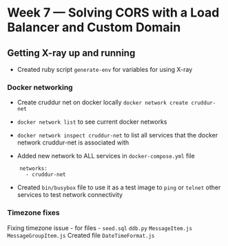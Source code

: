 # Week 7 — Solving CORS with a Load Balancer and Custom Domain

## Getting X-ray up and running

- Created ruby script `generate-env` for variables for using X-ray

### Docker networking
- Create cruddur net on docker locally
`docker network create cruddur-net`

- `docker network list` to see current docker networks
- `docker network inspect cruddur-net` to list all services that the docker network cruddur-net is associated with 


- Added new network to ALL services in `docker-compose.yml` file
```
    networks:
      - cruddur-net
```

- Created `bin/busybox` file to use it as a test image to `ping` or `telnet` other services to test network connectivity

### Timezone fixes

Fixing timezone issue -
for files -
`seed.sql`
`ddb.py`
`MessageItem.js`
`MessageGroupItem.js`
Created file `DateTimeFormat.js`